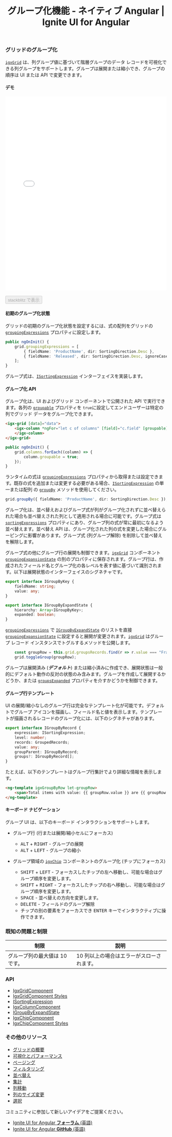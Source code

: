﻿---
title: グループ化機能 - ネイティブ  Angular | Ignite UI for Angular
_description: Ignite UI for Angular グループ化機能は、特定の列の共通の値に基づいてデータをグループ化します。
_keywords: Ignite UI for Angular, UI コントロール, Angular ウィジェット, web ウィジェット, UI ウィジェット, Angular, ネイティブ Angular コンポーネント スイート, ネイティブ Angular コントロール, ネイティブ Angular コンポーネント ライブラリ, ネイティブ Angular コンポーネント, Angular Data Grid コンポーネント, Angular Data Grid コントロール, Angular Grid コンポーネント, Angular Grid コントロール, Angular 高パフォーマンス Grid, group by, groupby, グループ化, 列グループ化
_language: ja
---

### グリッドのグループ化

[`igxGrid`]({environment:angularApiUrl}/classes/igxgridcomponent.html) は、列グループ値に基づいて階層グループのデータ レコードを可視化できる列グループをサポートします。グループは展開または縮小でき、グループの順序は UI または API で変更できます。


#### デモ

<div class="sample-container loading" style="height:605px">
    <iframe id="grid-sample-groupby-iframe" src='{environment:demosBaseUrl}/grid-groupby' width="100%" height="100%" seamless frameBorder="0" onload="onSampleIframeContentLoaded(this);"></iframe>
</div>
<br/>
<div>
<button data-localize="stackblitz" disabled class="stackblitz-btn" data-iframe-id="grid-sample-groupby-iframe" data-demos-base-url="{environment:demosBaseUrl}">stackblitz で表示</button>
</div>

#### 初期のグループ化状態

グリッドの初期のグループ化状態を設定するには、式の配列をグリッドの [`groupingExpressions`]({environment:angularApiUrl}/classes/igxgridcomponent.html#groupingexpressions) プロパティに設定します。

```typescript
public ngOnInit() {
    grid.groupingExpressions = [
        { fieldName: 'ProductName', dir: SortingDirection.Desc },
        { fieldName: 'Released', dir: SortingDirection.Desc, ignoreCase: false }
    ];
}
```

グループ式は、[`ISortingExpression`]({environment:angularApiUrl}/interfaces/isortingexpression.html) インターフェイスを実装します。

#### グループ化 API

グループ化は、UI およびグリッド コンポーネントで公開された API で実行できます。各列の [`groupable`]({environment:angularApiUrl}/classes/igxcolumncomponent.html#groupable) プロパティを `true`に設定してエンドユーザーは特定の列でグリッド データをグループ化できます。

```html
<igx-grid [data]="data">
    <igx-column *ngFor="let c of columns" [field]="c.field" [groupable]="true">
    </igx-column>
</igx-grid>
```

```typescript
public ngOnInit() {
    grid.columns.forEach((column) => {
        column.groupable = true;
    });
}
```

ランタイムの式は [`groupingExpressions`]({environment:angularApiUrl}/classes/igxgridcomponent.html#groupingexpressions) プロパティから取得または設定できます。既存の式を追加または変更する必要がある場合、[`ISortingExpression`]({environment:angularApiUrl}/interfaces/isortingexpression.html) の単一または配列 の [`groupBy`]({environment:angularApiUrl}/classes/igxgridcomponent.html#groupby) メソッドを使用してください。

```typescript
grid.groupBy({ fieldName: 'ProductName', dir: SortingDirection.Desc });
```

グループ化は、並べ替えおよびグループ式が列がグループ化されずに並べ替えられた場合も並べ替えされた列として適用される場合に可能です。グループ式は [`sortingExpressions`]({environment:angularApiUrl}/classes/igxgridcomponent.html#sortingexpressions) プロパティにあり、グループ列の式が常に最初になるよう並べ替えます。並べ替え API は、グループ化された列の式を変更した場合にグルーピングに影響があります。グループ式 (列グループ解除) を削除して並べ替えを解除します。

グループ式の他にグループ行の展開も制御できます。[`igxGrid`]({environment:angularApiUrl}/classes/igxgridcomponent.html) コンポーネント [`groupingExpansionState`]({environment:angularApiUrl}/classes/igxgridcomponent.html#groupingexpansionstate) の別のプロパティに保存されます。グループ行は、作成されたフィールド名とグループ化の各レベルを表す値に基づいて識別されます。以下は展開状態のインターフェイスのシグネチャです。

```typescript
export interface IGroupByKey {
    fieldName: string;
    value: any;
}

export interface IGroupByExpandState {
    hierarchy: Array<IGroupByKey>;
    expanded: boolean;
}
```

[`groupingExpressions`]({environment:angularApiUrl}/classes/igxgridcomponent.html#groupingexpressions) で [`IGroupByExpandState`]({environment:angularApiUrl}/interfaces/igroupbyexpandstate.html) のリストを直接 [`groupingExpansionState`]({environment:angularApiUrl}/classes/igxgridcomponent.html#groupingexpansionstate) に設定すると展開が変更されます。[`igxGrid`]({environment:angularApiUrl}/classes/igxgridcomponent.html) はグループ レコード インスタンスでトグルするメソッドを公開します。

```typescript
    const groupRow = this.grid.groupsRecords.find(r => r.value === "France");
    grid.toggleGroup(groupRow);
```

グループは展開済み (***デフォルト***) または縮小済みに作成でき、展開状態は一般的にデフォルト動作の反対の状態のみ含みます。グループを作成して展開するかどうか、または [`groupsExpanded`]({environment:angularApiUrl}/classes/igxgridcomponent.html#groupsexpanded) プロパティを介すかどうかを制御できます。

#### グループ行テンプレート

UI の展開/縮小なしのグループ行は完全なテンプレート化が可能です。デフォルトでグループ アイコンを描画し、フィールド名と値を表示します。テンプレートが描画されるレコードのグループ化には、以下のシグネチャがあります。

```typescript
export interface IGroupByRecord {
    expression: ISortingExpression;
    level: number;
    records: GroupedRecords;
    value: any;
    groupParent: IGroupByRecord;
    groups?: IGroupByRecord[];
}
```

たとえば、以下のテンプレートはグループ行集計でより詳細な情報を表示します。

```html
<ng-template igxGroupByRow let-groupRow>
    <span>Total items with value: {{ groupRow.value }} are {{ groupRow.records.length }}</span>
</ng-template>
```

#### キーボード ナビゲーション

グループ UI は、以下のキーボード インタラクションをサポートします。

- グループ行 (行または展開/縮小セルにフォーカス)
   -  <kbd>ALT</kbd> + <kbd>RIGHT</kbd> - グループの展開
   -  <kbd>ALT</kbd> + <kbd>LEFT</kbd> - グループの縮小


- グループ領域の [`igxChip`]({environment:angularApiUrl}/classes/igxchipcomponent.html) コンポーネントのグループ化 (チップにフォーカス)
   - <kbd>SHIFT</kbd> + <kbd>LEFT</kbd> - フォーカスしたチップの左へ移動し、可能な場合はグループ順序を変更します。
   - <kbd>SHIFT</kbd> + <kbd>RIGHT</kbd> - フォーカスしたチップの右へ移動し、可能な場合はグループ順序を変更します。
   - <kbd>SPACE</kbd> - 並べ替えの方向を変更します。
   - <kbd>DELETE</kbd> - フィールドのグループ解除
   - チップの別の要素をフォーカスでき <kbd>ENTER</kbd> キーでインタラクティブに操作できます。

### 既知の問題と制限

|制限|説明|
|--- |--- |
|グループ列の最大値は 10 です。 | 10 列以上の場合はエラーがスローされます。

### API

* [IgxGridComponent]({environment:angularApiUrl}/classes/igxgridcomponent.html)
* [IgxGridComponent Styles]({environment:sassApiUrl}/index.html#function-igx-grid-theme)
* [ISortingExpression]({environment:angularApiUrl}/interfaces/isortingexpression.html)
* [IgxColumnComponent]({environment:angularApiUrl}/classes/igxcolumncomponent.html)
* [IGroupByExpandState]({environment:angularApiUrl}/interfaces/igroupbyexpandstate.html)
* [IgxChipComponent]({environment:angularApiUrl}/classes/igxchipcomponent.html)
* [IgxChipComponent Styles]({environment:sassApiUrl}/index.html#function-igx-chip-theme)

### その他のリソース
<div class="divider--half"></div>

* [グリッドの概要](grid.md)
* [可視化とパフォーマンス](grid_virtualization.md)
* [ページング](grid_paging.md)
* [フィルタリング](grid_filtering.md)
* [並べ替え](grid_sorting.md)
* [集計](grid_summaries.md)
* [列移動](grid_column_moving.md)
* [列のサイズ変更](grid_column_resizing.md)
* [選択](grid_selection.md)

<div class="divider--half"></div>
コミュニティに参加して新しいアイデアをご提案ください。

* [Ignite UI for Angular **フォーラム** (英語)](https://www.infragistics.com/community/forums/f/ignite-ui-for-angular)
* [Ignite UI for Angular **GitHub** (英語)](https://github.com/IgniteUI/igniteui-angular)
